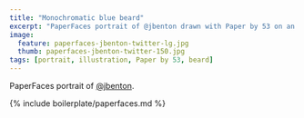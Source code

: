 ```yaml
---
title: "Monochromatic blue beard"
excerpt: "PaperFaces portrait of @jbenton drawn with Paper by 53 on an iPad."
image: 
  feature: paperfaces-jbenton-twitter-lg.jpg
  thumb: paperfaces-jbenton-twitter-150.jpg
tags: [portrait, illustration, Paper by 53, beard]
---
```


PaperFaces portrait of [@jbenton](http://twitter.com/jbenton).

{% include boilerplate/paperfaces.md %}